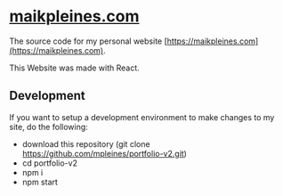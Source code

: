 # [maikpleines.com](https://maikpleines.com)

The source code for my personal website [https://maikpleines.com](https://maikpleines.com).

This Website was made with React.

## Development
If you want to setup a development environment to make changes to my site, do the following:

- download this repository (git clone https://github.com/mpleines/portfolio-v2.git)
- cd portfolio-v2
- npm i
- npm start

